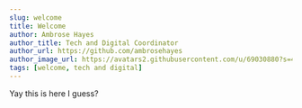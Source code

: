 ```yaml
---
slug: welcome
title: Welcome
author: Ambrose Hayes
author_title: Tech and Digital Coordinator
author_url: https://github.com/ambrosehayes
author_image_url: https://avatars2.githubusercontent.com/u/69030880?s=460&u=442815dba49ae59ce87de0b379b0847296beafb8&v=4&_sm_au_=itVN02S4Vv8PF8v5N28f8KHTCCsq4
tags: [welcome, tech and digital]
---
```


Yay this is here I guess?
